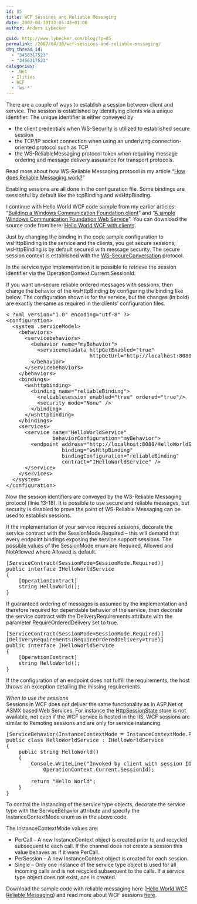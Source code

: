 ```yaml
---
id: 85
title: WCF Sessions and Reliable Messaging
date: 2007-04-30T12:05:43+01:00
author: Anders Lybecker

guid: http://www.lybecker.com/blog/?p=85
permalink: /2007/04/30/wcf-sessions-and-reliable-messaging/
dsq_thread_id:
  - "3456317523"
  - "3456317523"
categories:
  - .Net
  - Ilities
  - WCF
  - 'ws-*'
---
```

There are a couple of ways to establish a session between client and service. The session is established by identifying clients via a unique identifier. The unique identifier is either conveyed by

  * the client credentials when WS-Security is utilized to established secure session
  * the TCP/IP socket connection when using an underlying connection-oriented protocol such as TCP
  * the WS-ReliableMessaging protocol token when requiring message ordering and message delivery assurance for transport protocols.

Read more about how WS-Reliable Messaging protocol in my article “[How does Reliable Messaging work?](http://www.lybecker.com/blog/2007/01/23/how-does-reliable-messaging-work/)”

Enabling sessions are all done in the configuration file. Some bindings are sessionful by default like the tcpBinding and wsHttpBinding.

I continue with Hello World WCF code sample from my earlier articles: “[Building a Windows Communication Foundation client](http://www.lybecker.com/blog/2007/01/18/building-a-windows-communication-foundation-client/)” and “[A simple Windows Communication Foundation Web Service](http://www.lybecker.com/blog/2007/01/15/a-simple-windows-communication-foundation-web-service/)”. You can download the source code from here: [Hello World WCF with clients](http://www.lybecker.com/blog/wp-content/uploads/helloworldwcfwithclients.zip).

Just by changing the binding in the code sample configuration to wsHttpBinding in the service and the clients, you get secure sessions; wsHttpBinding is by default secured with message security. The secure session context is established with the [WS-SecureConversation](http://www-128.ibm.com/developerworks/library/specification/ws-secon/) protocol.

In the service type implementation it is possible to retrieve the session identifier via the OperationContext.Current.SessionId.

If you want un-secure reliable ordered messages with sessions, then change the behavior of the wsHttpBinding by configuring the binding like below. The configuration shown is for the service, but the changes (in bold) are exactly the same as required in the clients’ configuration files.

<pre class="brush: xml; title: ; notranslate" title="">&lt; ?xml version="1.0" encoding="utf-8" ?&gt;
&lt;configuration&gt;
  &lt;system .serviceModel&gt;
    &lt;behaviors&gt;
      &lt;servicebehaviors&gt;
        &lt;behavior name="myBehavior"&gt;
          &lt;servicemetadata httpGetEnabled="true"
                           httpGetUrl="http://localhost:8080/HelloWorldService" /&gt;
        &lt;/behavior&gt;
      &lt;/servicebehaviors&gt;
    &lt;/behaviors&gt;
    &lt;bindings&gt;
      &lt;wshttpbinding&gt;
        &lt;binding name="reliableBinding"&gt;
          &lt;reliablesession enabled="true" ordered="true"/&gt;
          &lt;security mode="None" /&gt;
        &lt;/binding&gt;
      &lt;/wshttpbinding&gt;
    &lt;/bindings&gt;
    &lt;services&gt;
      &lt;service name="HelloWorldService"
               behaviorConfiguration="myBehavior"&gt;
        &lt;endpoint address="http://localhost:8080/HelloWorldService"
                  binding="wsHttpBinding"
                  bindingConfiguration="reliableBinding"
                  contract="IHelloWorldService" /&gt;
      &lt;/service&gt;
    &lt;/services&gt;
  &lt;/system&gt;
&lt;/configuration&gt;
</pre>

Now the session identifiers are conveyed by the WS-Reliable Messaging protocol (linie 13-18). It is possible to use secure and reliable messages, but security is disabled to prove the point of WS-Reliable Messaging can be used to establish sessions.

If the implementation of your service requires sessions, decorate the service contract with the SessionMode.Required – this will demand that every endpoint bindings exposing the service support sessions. The possible values of the SessionMode enum are Required, Allowed and NotAllowed where Allowed is default.

<pre class="brush: csharp; title: ; notranslate" title="">[ServiceContract(SessionMode=SessionMode.Required)]
public interface IHelloWorldService
{
    [OperationContract]
    string HelloWorld();
}
</pre>

If guaranteed ordering of messages is assumed by the implementation and therefore required for dependable behavior of the service, then decorate the service contract with the DeliveryRequirements attribute with the parameter RequireOrderedDelivery set to true.

<pre class="brush: csharp; title: ; notranslate" title="">[ServiceContract(SessionMode=SessionMode.Required)]
[DeliveryRequirements(RequireOrderedDelivery=true)]
public interface IHelloWorldService
{
    [OperationContract]
    string HelloWorld();
}
</pre>

If the configuration of an endpoint does not fulfill the requirements, the host throws an exception detailing the missing requirements.

<p style="text-align: left;">
  <em>When to use the sessions</em><br /> Sessions in WCF does not deliver the same functionality as in ASP.Net or ASMX based Web Services. For instance the <a href="http://msdn2.microsoft.com/en-us/library/system.web.sessionstate.httpsessionstate.aspx">HttpSessionState</a> store is not available, not even if the WCF service is hosted in the IIS. WCF sessions are similar to Remoting sessions and are only for service instancing.
</p>

<pre class="brush: csharp; title: ; notranslate" title="">[ServiceBehavior(InstanceContextMode = InstanceContextMode.PerSession)]
public class HelloWorldService : IHelloWorldService
{
    public string HelloWorld()
    {
        Console.WriteLine("Invoked by client with session ID {0}",
            OperationContext.Current.SessionId);

        return "Hello World";
    }
}
</pre>

To control the instancing of the service type objects, decorate the service type with the ServiceBehavior attribute and specify the InstanceContextMode enum as in the above code.

The InstanceContextMode values are:

  * PerCall &#8211; A new InstanceContext object is created prior to and recycled subsequent to each call. If the channel does not create a session this value behaves as if it were PerCall.
  * PerSession &#8211; A new InstanceContext object is created for each session.
  * Single &#8211; Only one instance of the service type object is used for all incoming calls and is not recycled subsequent to the calls. If a service type object does not exist, one is created.

Download the sample code with reliable messaging here ([Hello World WCF Reliable Messaging](http://www.lybecker.com/blog/wp-content/uploads/helloworldwcfreliablemessaging.zip)) and read more about WCF sessions [here](http://msdn2.microsoft.com/en-us/library/ms733040.aspx).